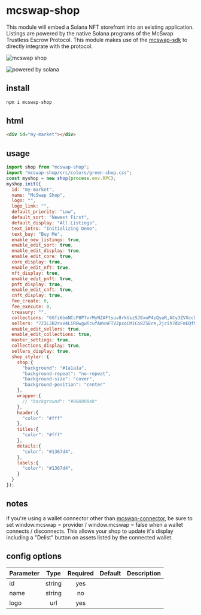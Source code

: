 # mcswap-shop
This module will embed a Solana NFT storefront into an existing application. Listings are powered by the native Solana programs of the McSwap Trustless Escrow Protocol. This module makes use of the [mcswap-sdk](https://github.com/SolDapper/mcswap-sdk) to directly integrate with the protocol.

![mcswap shop](https://repository-images.githubusercontent.com/944741416/d30f1c19-99a5-479f-ab66-ba9ab5d4c6e5)

![powered by solana](http://mcswap.xyz/gh/stacked-color.svg)

## install
```javascript
npm i mcswap-shop
```

## html
```html
<div id="my-market"></div>
```

## usage
```javascript
import shop from "mcswap-shop";
import "mcswap-shop/src/colors/green-shop.css";
const myshop = new shop(process.env.RPC);
myshop.init({
  id: "my-market",
  name: "McSwap Shop",
  logo: "",
  logo_link: "",
  default_priority: "Low",
  default_sort: "Newest First",
  default_display: "All Listings",
  text_intro: "Initializing Demo",
  text_buy: "Buy Me",
  enable_new_listings: true,
  enable_edit_sort: true,
  enable_edit_display: true,
  enable_edit_core: true,
  core_display: true,
  enable_edit_nft: true,
  nft_display: true,
  enable_edit_pnft: true,
  pnft_display: true,
  enable_edit_cnft: true,
  cnft_display: true,
  fee_create: 0,
  fee_execute: 0,
  treasury: "",
  collections: "6Gfz6beNCcP8P7vrMyN2AFtsuv8rkVszSJ8xoP4zQyaR,ACy3ZVXcch8mZXUtRVqsJfa2DhFHxnUJpBb4oeN9tZsX,BL8ocmGmaEiM73JYjAAhgAmHPbtuY3CThYem9g4N5PqQ,BTJPWLW7DLQWpm2TNNEByAM5a1E1AGJp4h43czo9YBLc,Cq2BNRoE5RqyqSmACDQLx4ivp3MgmePwd2mdroZ5hmom,H3mnaqNFFNwqRfEiWFsRTgprCvG4tYFfmNezGEVnaMuQ",
  sellers: "7Z3LJB2rxV4LiRBwgwTcufAWxnFTVJpcoCMiCo8Z5Ere,2jcih7dUFmEQfMUXQQnL2Fkq9zMqj4jwpHqvRVe3gGLL",
  enable_edit_sellers: true,
  enable_edit_collections: true,
  master_settings: true,
  collections_display: true,
  sellers_display: true,
  shop_styler: {
    shop:{
      "background": "#1a1a1a",
      "background-repeat": "no-repeat",
      "background-size": "cover",
      "background-position": "center"
    },
    wrapper:{
      // "background": "#000000eb"
    },
    header:{
      "color": "#fff"
    },
    titles:{
      "color": "#fff"
    },
    details:{
      "color": "#1367d4",
    },
    labels:{
      "color": "#1367d4",
    }
  }
});
```

## notes
if you're using a wallet connector other than [mcswap-connector](https://github.com/SolDapper/mcswap-connector), be sure to set window.mcswap = provider / window.mcswap = false when a wallet connects / disconnects. This allows your shop to update it's display including a "Delist" button on assets listed by the connected wallet.

## config options

| **Parameter** |   **Type**    | **Required** | **Default** | **Description**          |
| :------------ |:-------------:|:------------:|:-----------:|:-------------------------|
| id            | string        |   yes        |             |                          |
| name          | string        |   no         |             |                          |
| logo          | url           |   yes        |             |                          |